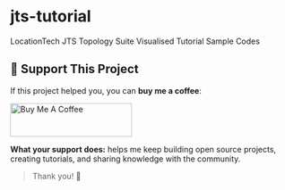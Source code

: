 # jts-tutorial
LocationTech JTS Topology Suite Visualised Tutorial Sample Codes

## 💛 Support This Project

If this project helped you, you can **buy me a coffee**:

<a href="https://www.buymeacoffee.com/muratoksuzer" target="_blank">
  <img src="https://cdn.buymeacoffee.com/buttons/v2/default-yellow.png" alt="Buy Me A Coffee" height="60" width="217">
</a>

**What your support does:** helps me keep building open source projects, creating tutorials, and sharing knowledge with the community.

> Thank you!  🙏

